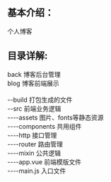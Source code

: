 <h2>基本介绍：</h2>
<p>个人博客</p>

<h2>目录详解:</h2>
<div>back 博客后台管理</div>
<div>blog 博客前端展示</div><br>
<div>--build 打包生成的文件</div>
<div>--src 前端业务逻辑</div>
<div>----assets 图片、fonts等静态资源</div>
<div>----components 共用组件</div>
<div>----http 接口管理</div>
<div>----router 路由管理</div>
<div>----mixin 公共逻辑</div>
<div>----app.vue 前端模版文件</div>
<div>----main.js 入口文件</div><br>
